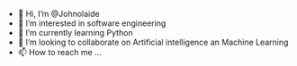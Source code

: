 - 👋 Hi, I’m @Johnolaide
- 👀 I’m interested in software engineering
- 🌱 I’m currently learning Python
- 💞️ I’m looking to collaborate on Artificial intelligence an Machine Learning
- 📫 How to reach me ...

<!---
Johnolaide/Johnolaide is a ✨ special ✨ repository because its `README.md` (this file) appears on your GitHub profile.
You can click the Preview link to take a look at your changes.
--->
